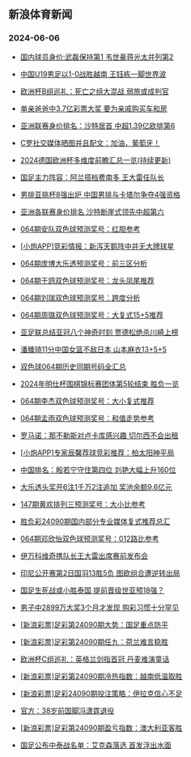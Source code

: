 ## 新浪体育新闻 
### 2024-06-06

+ [国内球员身价:武磊保持第1 韦世豪蒋光太并列第2](https://sports.sina.com.cn/china/2024-06-05/doc-inaxryqh6009308.shtml)

+ [中国U19男足以1-0战胜越南 王钰栋一脚世界波](https://sports.sina.com.cn/china/2024-06-05/doc-inaxryqm7172921.shtml)

+ [欧洲杯B组巡礼：死亡之组大混战 弱旅或成判官](https://sports.sina.com.cn/l/2024-06-05/doc-inaxqnny6716547.shtml)

+ [单亲爸爸中3.7亿彩票大奖 要为亲戚购买车和房](https://sports.sina.com.cn/l/2024-06-05/doc-inaxruhk6089806.shtml)

+ [亚洲联赛身价排名：沙特居首 中超1.39亿欧排第6](https://sports.sina.com.cn/china/2024-06-05/doc-inaxryqh6011863.shtml)

+ [C罗社交媒体晒图并且配文：加油，葡萄牙！](https://sports.sina.com.cn/global/europe/2024-06-05/doc-inaxryqh6004524.shtml)

+ [2024德国欧洲杯多维度前瞻汇总一览(持续更新)](https://sports.sina.com.cn/l/2024-06-05/doc-inaxqnny6718017.shtml)

+ [国足主力阵容：阿兰搭档费南多 王大雷任队长](https://sports.sina.com.cn/china/2024-06-05/doc-inaxsmea5819399.shtml)

+ [男排亚挑杯8强出炉 中国男排与卡塔尔争夺4强资格](https://sports.sina.com.cn/others/volleyball/2024-06-05/doc-inaxrpyr7368358.shtml)

+ [亚洲各联赛身价排名 沙特断崖式领先中超第六](https://sports.sina.com.cn/g/pl/2024-06-05/doc-inaxruhp7281450.shtml)

+ [064期安队双色球预测奖号：红胆参考](https://sports.sina.com.cn/l/2024-06-05/doc-inaxsmef6979733.shtml)

+ [[小炮APP]竞彩情报：新泻天鹅阵中并无大牌球星](https://sports.sina.com.cn/l/2024-06-05/doc-inaxryqm7173272.shtml)

+ [064期庞博大乐透预测奖号：前三区分析](https://sports.sina.com.cn/l/2024-06-05/doc-inaxsmea5829476.shtml)

+ [064期于鸽双色球预测奖号：龙头凤尾推荐](https://sports.sina.com.cn/l/2024-06-05/doc-inaxsmef6977799.shtml)

+ [064期刘瑞双色球预测奖号：跨度分析](https://sports.sina.com.cn/l/2024-06-05/doc-inaxsmef6975911.shtml)

+ [064期周璐双色球预测奖号：大复式15+5推荐](https://sports.sina.com.cn/l/2024-06-05/doc-inaxsmef6976317.shtml)

+ [亚足联总结亚冠八个神奇时刻 贾德松绝杀川崎上榜](https://sports.sina.com.cn/china/2024-06-05/doc-inaxryqm7192039.shtml)

+ [潘臻琦11分中国女篮不敌日本 山本麻衣13+5+5](https://sports.sina.com.cn/basketball/cba/2024-06-05/doc-inaxszzx6738352.shtml)

+ [双色球064期历史同期号码全汇总](https://sports.sina.com.cn/l/2024-06-05/doc-inaxryqh6026973.shtml)

+ [2024年明仕杯围棋锦标赛团体第5轮结束 胜负一览](https://sports.sina.com.cn/go/2024-06-05/doc-inaxsvtz6834391.shtml)

+ [064期李杰双色球预测奖号：大小复式推荐](https://sports.sina.com.cn/l/2024-06-05/doc-inaxsmef6980070.shtml)

+ [064期孟雨双色球预测奖号：和值走势参考](https://sports.sina.com.cn/l/2024-06-05/doc-inaxsmea5819261.shtml)

+ [罗马诺：那不勒斯对卢卡库感兴趣 切尔西不会出租](https://sports.sina.com.cn/g/pl/2024-06-05/doc-inaxszzx6730149.shtml)

+ [[小炮APP]专家辰馨荐球竞彩推荐：柏太阳神平局](https://sports.sina.com.cn/l/2024-06-05/doc-inaxsrmy5759841.shtml)

+ [中国排名：殷若宁守住第四位 刘艳大幅上升160位](https://sports.sina.com.cn/golf/lpga/2024-06-05/doc-inaxruhp7266359.shtml)

+ [大乐透头奖开6注1千万2注追加 奖池余额9.6亿元](https://sports.sina.com.cn/l/2024-06-05/doc-inaxszzx6754929.shtml)

+ [147期黄欢排列三预测奖号：大小比参考](https://sports.sina.com.cn/l/2024-06-05/doc-inaxsmea5866933.shtml)

+ [胜负彩24090期国内部分专业媒体复式推荐总汇](https://sports.sina.com.cn/l/2024-06-05/doc-inaxsrnc6927819.shtml)

+ [064期邓欣怡双色球预测奖号：012路比参考](https://sports.sina.com.cn/l/2024-06-05/doc-inaxsmef6976723.shtml)

+ [伊万科维奇携队长王大雷出席赛前发布会](https://sports.sina.com.cn/china/national/2024-06-05/doc-inaxszzx6760201.shtml)

+ [印尼公开赛第2日国羽13胜5负 图欧组合遭逆转出局](https://sports.sina.com.cn/others/badmin/2024-06-05/doc-inaxszzx6762853.shtml)

+ [国足生死战或小胜泰国 提前晋级世亚预18强？](https://sports.sina.com.cn/l/2024-06-06/doc-inaxtxfp6350322.shtml)

+ [男子中2899万大奖3个月才发现 购彩习惯十分罕见](https://sports.sina.com.cn/l/2024-06-06/doc-inaxtxfp6346866.shtml)

+ [[新浪彩票]足彩第24090期大势：国足重点防平](https://sports.sina.com.cn/l/2024-06-06/doc-inaxtxfp6356472.shtml)

+ [[新浪彩票]足彩第24090期任九：荷兰难言稳胜](https://sports.sina.com.cn/l/2024-06-06/doc-inaxtxfp6357166.shtml)

+ [欧洲杯C组巡礼：英格兰剑指首冠 丹麦难演童话](https://sports.sina.com.cn/l/2024-06-06/doc-inaxtxfp6349520.shtml)

+ [[新浪彩票]足彩第24090期冷热指数：越南低温取胜](https://sports.sina.com.cn/l/2024-06-06/doc-inaxtxfk5198511.shtml)

+ [[新浪彩票]足彩24090期投注策略：伊拉克信心不足](https://sports.sina.com.cn/l/2024-06-06/doc-inaxtxfk5201876.shtml)

+ [官方：38岁前国脚冯潇霆退役](https://sports.sina.com.cn/china/national/2024-06-05/doc-inaxszzx6759928.shtml)

+ [[新浪彩票]足彩第24090期盈亏指数：澳大利亚客胜](https://sports.sina.com.cn/l/2024-06-06/doc-inaxtxfk5199583.shtml)

+ [国足公布中泰战名单：艾克森落选 首发浮出水面](https://sports.sina.com.cn/china/2024-06-06/doc-inaxuqcf6131038.shtml)

